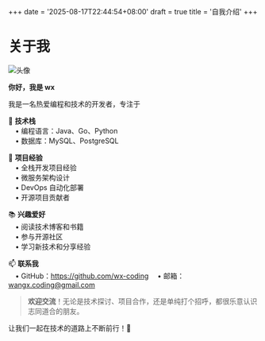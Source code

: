 +++
date = '2025-08-17T22:44:54+08:00'
draft = true
title = '自我介绍'
+++


# 关于我
![头像](https://github.com/wx-coding.png)

**你好，我是 wx**

我是一名热爱编程和技术的开发者，专注于

🚀 **技术栈**  
&emsp;• 编程语言：Java、Go、Python   
&emsp;• 数据库：MySQL、PostgreSQL  

🔧 **项目经验**  
&emsp;• 全栈开发项目经验  
&emsp;• 微服务架构设计  
&emsp;• DevOps 自动化部署  
&emsp;• 开源项目贡献者

📚 **兴趣爱好**  
&emsp;• 阅读技术博客和书籍  
&emsp;• 参与开源社区  
&emsp;• 学习新技术和分享经验

📫 **联系我**  
&emsp;• GitHub：https://github.com/wx-coding
&emsp;• 邮箱：wangx.coding@gmail.com

> **欢迎交流**！无论是技术探讨、项目合作，还是单纯打个招呼，都很乐意认识志同道合的朋友。

让我们一起在技术的道路上不断前行！💪